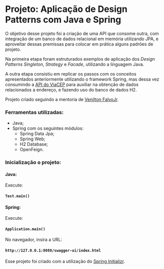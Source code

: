 # Projeto: Aplicação de Design Patterns com Java e Spring

O objetivo desse projeto foi a criação de uma API que consome outra, com integração de um banco de dados relacional em memória utilizando JPA, e aproveitar dessas premissas para colocar em prática alguns padrões de projeto.

Na primeira etapa foram estruturados exemplos de aplicação dos _Design Patterns Singleton_, _Strategy_ e _Facade_, utilizando a linguagem Java.

A outra etapa consistiu em replicar os passos com os conceitos apresentados anteriormente utilizando o framework Spring, mas dessa vez consumindo a [API do ViaCEP](https://viacep.com.br/) para auxiliar na obtenção de dados relacionados a endereço, e fazendo uso do banco de dados H2.

Projeto criado seguindo a mentoria de [Venilton FalvoJr](https://github.com/falvojr).

### Ferramentas utilizadas:
 - Java;
 - Spring com os seguintes módulos:
    - Spring Data Jpa;
    - Spring Web;
    - H2 Database;
    - OpenFeign.

### Inicialização o projeto:

#### Java:

Execute: 

#### `Test.main()`


#### Spring:

Execute: 

#### `Application.main()`

No navegador, insira a URL:

#### `http://127.0.0.1:8080/swagger-ui/index.html`

Esse projeto foi criado com a utilização do [Spring Initializr](https://start.spring.io/).



 
